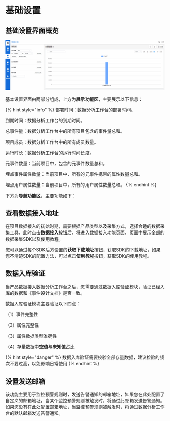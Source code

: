 # 基础设置

## 基础设置界面概览

![基本设置界面](.gitbook/assets/基本设置.gif)

基本设置界面由两部分组成，上方为**展示功能区**，主要展示以下信息：

{% hint style="info" %}
部署时间：数据分析工作台的部署时间。

到期时间：数据分析工作台的到期时间。

总事件量：数据分析工作台中的所有项目包含的事件量总和。

项目成员：数据分析工作台中的所有成员数量。

运行时长：数据分析工作台的运行时间长度。

元事件数量：当前项目中，包含的元事件数量总和。

埋点事件属性数量：当前项目中，所有的元事件携带的属性数量总和。

埋点用户属性数量：当前项目中，所有的用户属性数量总和。
{% endhint %}

下方为**导航功能区**，主要功能如下：

## 查看数据接入地址

在项目数据接入的初始时期，需要根据产品类型以及采集方式，选择合适的数据采集工具，此时点击**数据接入**按钮后，将进入数据接入功能页面，页面中展示全部的数据采集SDK以及使用教程。

您可以通过每个SDK后方设置的**获取下载地址**按钮，获取SDK的下载地址，如果您不清楚SDK的配置方法，可以点击**使用教程**按钮，获取SDK的使用教程。

## 数据入库验证

当产品数据接入数据分析工作台之后，您需要通过数据入库验证模块，验证已经入库的数据和《事件设计文档》是否一致。

数据入库验证模块主要验证以下四点：

（1）事件完整性

（2）属性完整性

（3）属性数据类型准确性

（4）存量数据中**空值**与**未知值**占比

{% hint style="danger" %}
数据入库验证需要校验全部存量数据，建议检验的频次不要过高，以免影响日常使用
{% endhint %}

## 设置发送邮箱

该功能主要用于监控预警规则时，发送告警通知的邮箱地址，如果您在此处配置了自定义的邮箱地址，当某个监控预警规则被触发时，将通过此邮箱发送告警通知。如果您没有在此处配置邮箱地址，当监控预警规则被触发时，将通过数据分析工作台的默认邮箱发送告警通知。
